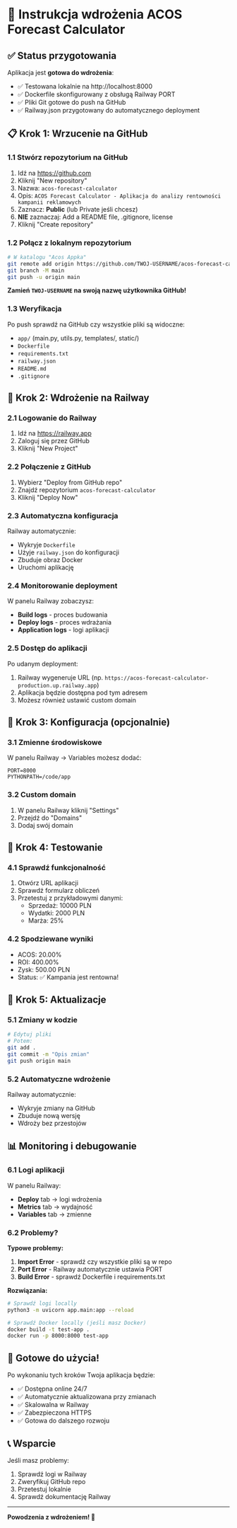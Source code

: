 # 🚀 Instrukcja wdrożenia ACOS Forecast Calculator

## ✅ Status przygotowania

Aplikacja jest **gotowa do wdrożenia**:
- ✅ Testowana lokalnie na http://localhost:8000
- ✅ Dockerfile skonfigurowany z obsługą Railway PORT
- ✅ Pliki Git gotowe do push na GitHub
- ✅ Railway.json przygotowany do automatycznego deployment

## 📋 Krok 1: Wrzucenie na GitHub

### 1.1 Stwórz repozytorium na GitHub
1. Idź na https://github.com
2. Kliknij "New repository"
3. Nazwa: `acos-forecast-calculator`
4. Opis: `ACOS Forecast Calculator - Aplikacja do analizy rentowności kampanii reklamowych`
5. Zaznacz: **Public** (lub Private jeśli chcesz)
6. **NIE** zaznaczaj: Add a README file, .gitignore, license
7. Kliknij "Create repository"

### 1.2 Połącz z lokalnym repozytorium
```bash
# W katalogu "Acos Appka"
git remote add origin https://github.com/TWOJ-USERNAME/acos-forecast-calculator.git
git branch -M main
git push -u origin main
```

**Zamień `TWOJ-USERNAME` na swoją nazwę użytkownika GitHub!**

### 1.3 Weryfikacja
Po push sprawdź na GitHub czy wszystkie pliki są widoczne:
- `app/` (main.py, utils.py, templates/, static/)
- `Dockerfile`
- `requirements.txt`
- `railway.json`
- `README.md`
- `.gitignore`

## 🚂 Krok 2: Wdrożenie na Railway

### 2.1 Logowanie do Railway
1. Idź na https://railway.app
2. Zaloguj się przez GitHub
3. Kliknij "New Project"

### 2.2 Połączenie z GitHub
1. Wybierz "Deploy from GitHub repo"
2. Znajdź repozytorium `acos-forecast-calculator`
3. Kliknij "Deploy Now"

### 2.3 Automatyczna konfiguracja
Railway automatycznie:
- Wykryje `Dockerfile`
- Użyje `railway.json` do konfiguracji
- Zbuduje obraz Docker
- Uruchomi aplikację

### 2.4 Monitorowanie deployment
W panelu Railway zobaczysz:
- **Build logs** - proces budowania
- **Deploy logs** - proces wdrażania
- **Application logs** - logi aplikacji

### 2.5 Dostęp do aplikacji
Po udanym deployment:
1. Railway wygeneruje URL (np. `https://acos-forecast-calculator-production.up.railway.app`)
2. Aplikacja będzie dostępna pod tym adresem
3. Możesz również ustawić custom domain

## 🔧 Krok 3: Konfiguracja (opcjonalnie)

### 3.1 Zmienne środowiskowe
W panelu Railway -> Variables możesz dodać:
```
PORT=8000
PYTHONPATH=/code/app
```

### 3.2 Custom domain
1. W panelu Railway kliknij "Settings"
2. Przejdź do "Domains"
3. Dodaj swój domain

## 🧪 Krok 4: Testowanie

### 4.1 Sprawdź funkcjonalność
1. Otwórz URL aplikacji
2. Sprawdź formularz obliczeń
3. Przetestuj z przykładowymi danymi:
   - Sprzedaż: 10000 PLN
   - Wydatki: 2000 PLN
   - Marża: 25%

### 4.2 Spodziewane wyniki
- ACOS: 20.00%
- ROI: 400.00%
- Zysk: 500.00 PLN
- Status: ✅ Kampania jest rentowna!

## 🔄 Krok 5: Aktualizacje

### 5.1 Zmiany w kodzie
```bash
# Edytuj pliki
# Potem:
git add .
git commit -m "Opis zmian"
git push origin main
```

### 5.2 Automatyczne wdrożenie
Railway automatycznie:
- Wykryje zmiany na GitHub
- Zbuduje nową wersję
- Wdroży bez przestojów

## 📊 Monitoring i debugowanie

### 6.1 Logi aplikacji
W panelu Railway:
- **Deploy** tab -> logi wdrożenia
- **Metrics** tab -> wydajność
- **Variables** tab -> zmienne

### 6.2 Problemy?
**Typowe problemy:**
1. **Import Error** - sprawdź czy wszystkie pliki są w repo
2. **Port Error** - Railway automatycznie ustawia PORT
3. **Build Error** - sprawdź Dockerfile i requirements.txt

**Rozwiązania:**
```bash
# Sprawdź logi locally
python3 -m uvicorn app.main:app --reload

# Sprawdź Docker locally (jeśli masz Docker)
docker build -t test-app .
docker run -p 8000:8000 test-app
```

## 🎯 Gotowe do użycia!

Po wykonaniu tych kroków Twoja aplikacja będzie:
- ✅ Dostępna online 24/7
- ✅ Automatycznie aktualizowana przy zmianach
- ✅ Skalowalna w Railway
- ✅ Zabezpieczona HTTPS
- ✅ Gotowa do dalszego rozwoju

## 📞 Wsparcie

Jeśli masz problemy:
1. Sprawdź logi w Railway
2. Zweryfikuj GitHub repo
3. Przetestuj lokalnie
4. Sprawdź dokumentację Railway

---
**Powodzenia z wdrożeniem! 🚀** 